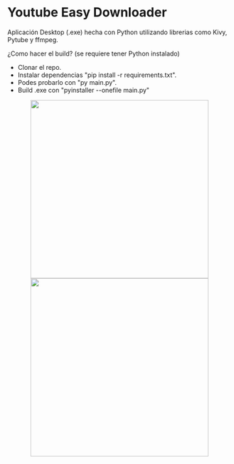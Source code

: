 # Youtube Easy Downloader

Aplicación Desktop (.exe) hecha con Python utilizando librerias como Kivy, Pytube y ffmpeg.

¿Como hacer el build? (se requiere tener Python instalado)

- Clonar el repo.
- Instalar dependencias "pip install -r requirements.txt".
- Podes probarlo con "py main.py".
- Build .exe con "pyinstaller --onefile main.py"

<p align="center">
  <img src="https://github.com/FacuLL/youtube-easy-downloader/assets/69525757/324bb053-4cd1-47b6-bc6b-f85b072c9890" width="400px" />
  <img src="https://github.com/FacuLL/youtube-easy-downloader/assets/69525757/e4621f41-21dc-4215-a997-e261b5aca807" width="400px" />
</p>

